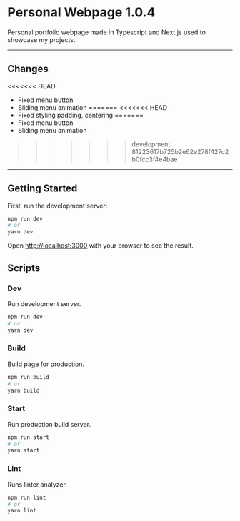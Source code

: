 # Personal Webpage 1.0.4

Personal portfolio webpage made in Typescript and Next.js used to showcase my projects.

---

## Changes

<<<<<<< HEAD
- Fixed menu button
- Sliding menu animation
=======
<<<<<<< HEAD
- Fixed styling padding, centering
=======
- Fixed menu button
- Sliding menu animation
>>>>>>> development
>>>>>>> 81223617b725b2e62e278f427c2b0fcc3f4e4bae

---

## Getting Started

First, run the development server:

```bash
npm run dev
# or
yarn dev
```

Open [http://localhost:3000](http://localhost:3000) with your browser to see the result.

## Scripts

### Dev

  Run development server.

  ```bash
  npm run dev
  # or
  yarn dev
  ```

### Build

  Build page for production.

  ```bash
  npm run build
  # or
  yarn build
  ```

### Start

  Run production build server.

  ```bash
  npm run start
  # or
  yarn start
  ```

### Lint

  Runs linter analyzer.

  ```bash
  npm run lint
  # or
  yarn lint
  ```
